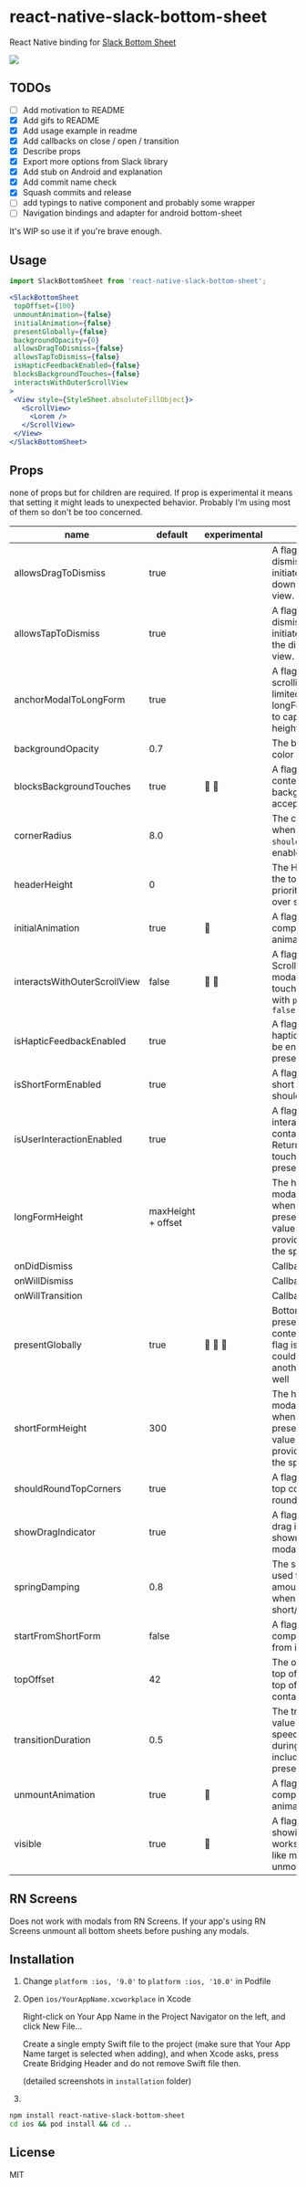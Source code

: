 # react-native-slack-bottom-sheet

React Native binding for [Slack Bottom Sheet](https://github.com/slackhq/PanModal/tree/master/PanModal)

![](preview.gif) 

## TODOs 

 - [ ] Add motivation to README
 - [x] Add gifs to README
 - [x] Add usage example in readme
 - [x] Add callbacks on close / open / transition
 - [x] Describe props
 - [x] Export more options from Slack library
 - [x] Add stub on Android and explanation
 - [x] Add commit name check
 - [x] Squash commits and release
 - [ ] add typings to native component and probably some wrapper 
 - [ ] Navigation bindings and adapter for android bottom-sheet
 
 It's WIP so use it if you're brave enough.
 
 ## Usage
 
 
 ```jsx
import SlackBottomSheet from 'react-native-slack-bottom-sheet';

<SlackBottomSheet
  topOffset={100}
  unmountAnimation={false}
  initialAnimation={false}
  presentGlobally={false}
  backgroundOpacity={0}
  allowsDragToDismiss={false}
  allowsTapToDismiss={false}
  isHapticFeedbackEnabled={false}
  blocksBackgroundTouches={false}
  interactsWithOuterScrollView
>
  <View style={StyleSheet.absoluteFillObject}>
    <ScrollView>
      <Lorem />
    </ScrollView>
  </View>
</SlackBottomSheet>

```
 
 ## Props
 
 none of props but for children are required.
 If prop is experimental it means that setting it might leads to unexpected behavior.
 Probably I'm using most of them so don't be too concerned.
 
 
 | name                         |  default | experimental | description |
 | ---------------------------- | -------- | -------------| ------------|
 | allowsDragToDismiss          | true     |              | A flag to determine if dismissal should be initiated when swiping down on the presented view.
 | allowsTapToDismiss           | true     |              | A flag to determine if dismissal should be initiated when tapping on the dimmed background view.            
 | anchorModalToLongForm        | true     |              | A flag to determine if scrolling should be limited to the longFormHeight. Set false to cap scrolling at .max height
 | backgroundOpacity            | 0.7      |              | The background view color opacity
 | blocksBackgroundTouches      | true     | 💁 💁         | A flag to determine if content below background should accept touches
 | cornerRadius                 | 8.0      |              | The corner radius used when `shouldRoundTopCorners` is enabled
 | headerHeight                 | 0        |              | The Height of spaces on the top of modal always prioritizing dismissing over scrolling content
 | initialAnimation             | true     | 💁           | A flag to determine of component should animate on mount    
 | interactsWithOuterScrollView | false    | 💁 💁        | A flag to determine if ScrollView wrapping modal should accept touches. Note: works only with `presentGlobally: false` 
 | isHapticFeedbackEnabled      | true     |              | A flag to determine if haptic feedback should be enabled during presentation.
 | isShortFormEnabled           | true     |              | A flag to determine if short form of modal should be available
 | isUserInteractionEnabled     | true     |              | A flag to toggle user interactions on the container view. Note: Return false to forward touches to the presentingViewController.       
 | longFormHeight               | maxHeight + offset |    | The height of the pan modal container view when in the longForm presentation state. This value is capped to .max, if provided value exceeds the space available
 | onDidDismiss                 |          |              | Callback on did dismiss
 | onWillDismiss                |          |              | Callback on will dismiss       
 | onWillTransition             |          |              | Callback on will transition     
 | presentGlobally              | true     | 💁 💁 💁      | Bottom Sheet is presented over the whole content by default. If this flag is set to true, sheet could be presented inside another component as well       
 | shortFormHeight              | 300      |              | The height of the pan modal container view when in the shortForm presentation state. This value is capped to .max, if provided value exceeds the space available     
 | shouldRoundTopCorners        | true     |              | A flag to determine if the top corners should be rounded.                
 | showDragIndicator            | true     |              | A flag to determine if a drag indicator should be shown above the pan modal container view
 | springDamping                | 0.8      |              | The springDamping value used to determine the amount of 'bounce' seen when transitioning to short/long form
 | startFromShortForm           | false    |              | A flag to determine if component should start from instead of long one
 | topOffset                    | 42       |              | The offset between the top of the screen and the top of the pan modal container view.|
 | transitionDuration           | 0.5      |              | The transitionDuration value is used to set the speed of animation during a transition, including initial presentation
 | unmountAnimation             | true     | 💁           | A flag to determine of component should animate on unmount        
 | visible                      | true     | 💁           | A flag for hiding or showing modal. Basically works in the same way like mounting and unmounting.
 
## RN Screens
Does not work with modals from RN Screens. If your app's using RN Screens unmount all bottom sheets before pushing any modals. 
  
## Installation
1. Change `platform :ios, '9.0'` to `platform :ios, '10.0'` in Podfile
2. Open `ios/YourAppName.xcworkplace` in Xcode
   
   Right-click on Your App Name in the Project Navigator on the left, and click New File…
   
   Create a single empty Swift file to the project (make sure that Your App Name target is selected when adding), and when Xcode asks, press Create Bridging Header and do not remove Swift file then.
   
   (detailed screenshots in `installation` folder)
3. 
```bash
npm install react-native-slack-bottom-sheet
cd ios && pod install && cd ..
```

## License

MIT
